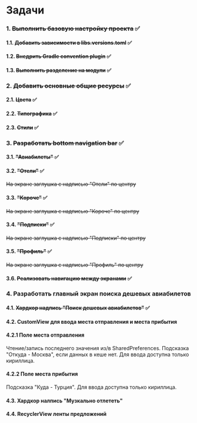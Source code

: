 # Задачи
### 1. ~~Выполнить базовую настройку проекта~~ ✅
#### 1.1. ~~Добавить зависимости в libs.versions.toml~~ ✅
#### 1.2. ~~Внедрить Gradle convention plugin~~ ✅
#### 1.3. ~~Выполнить разделение на модули~~ ✅
### 2. ~~Добавить основные общие ресурсы~~ ✅
#### 2.1. ~~Цвета~~ ✅
#### 2.2. ~~Типографика~~ ✅
#### 2.3. ~~Стили~~ ✅
### 3. ~~Разработать bottom navigation bar~~ ✅
#### 3.1. ~~"Авиабилеты"~~ ✅
#### 3.2. ~~"Отели"~~ ✅
~~На экране заглушка с надписью "Отели" по центру~~
#### 3.3. ~~"Короче"~~ ✅
~~На экране заглушка с надписью "Короче" по центру~~
#### 3.4. ~~"Подписки"~~ ✅
~~На экране заглушка с надписью "Подписки" по центру~~
#### 3.5. ~~"Профиль"~~ ✅
~~На экране заглушка с надписью "Профиль" по центру~~
#### 3.6. ~~Реализовать навигацию между экранами~~ ✅
### 4. Разработать главный экран поиска дешевых авиабилетов
#### 4.1. ~~Хардкор надпись "Поиск дешевых авиабилетов"~~ ✅
#### 4.2. CustomView для ввода места отправления и места прибытия
#### 4.2.1 Поле места отправления
Чтение/запись последнего значения из/в SharedPreferences. Подсказка "Откуда - Москва", если данных в кеше нет. Для ввода доступна только кириллица.
#### 4.2.2 Поле места прибытия
Подсказка "Куда - Турция". Для ввода доступна только кириллица.
#### 4.3. Хардкор налпись "Музкально отлететь"
#### 4.4. RecyclerView ленты предложений

